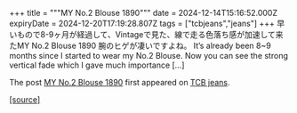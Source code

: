 +++
title = """MY No.2 Blouse 1890"""
date = 2024-12-14T15:16:52.000Z
expiryDate = 2024-12-20T17:19:28.807Z
tags = ["tcbjeans","jeans"]
+++
早いもので8-9ヶ月が経過して、Vintageで見た、線で走る色落ち感が加速して来たMY No.2 Blouse 1890 腕のヒゲが凄いですよね。 It’s already been 8~9 months since I started to wear my No.2 Blouse. Now you can see the strong vertical fade which I gave much importance \[…\]

The post [MY No.2 Blouse 1890](http://tcbjeans.com/2024/12/15/50399) first appeared on [TCB jeans](http://tcbjeans.com).

[[source]](http://tcbjeans.com/2024/12/15/50399)
